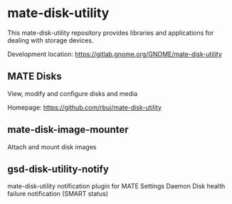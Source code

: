 # mate-disk-utility

This mate-disk-utility repository provides libraries and applications for
dealing with storage devices.

Development location: https://gitlab.gnome.org/GNOME/mate-disk-utility

## MATE Disks

View, modify and configure disks and media

Homepage: https://github.com/rbuj/mate-disk-utility

## mate-disk-image-mounter

Attach and mount disk images

## gsd-disk-utility-notify

mate-disk-utility notification plugin for MATE Settings Daemon
Disk health failure notification (SMART status)
